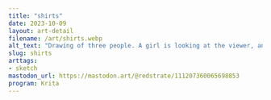 ```yaml
---
title: "shirts"
date: 2023-10-09
layout: art-detail
filename: /art/shirts.webp
alt_text: "Drawing of three people. A girl is looking at the viewer, and grinning. Her shirt reads \"YEAH\" but the last letter is cut off by the right person. The person on the right is very stylized, but is waving their limbs in the air and their shirt reads \"I'm with someone\". The last person is in the bottom right, also stylized but their shirt reads \"Ask me about my shirt\""
slug: shirts
arttags:
- sketch
mastodon_url: https://mastodon.art/@redstrate/111207360065698853
program: Krita
---
```

